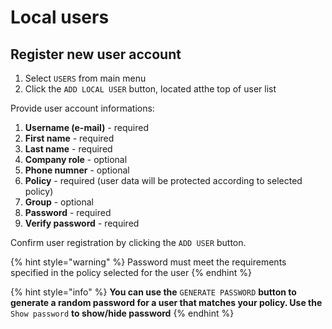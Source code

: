 # Local users

## Register new user account

1. Select `USERS` from main menu
2. Click the `ADD LOCAL USER` button, located atthe top of user list

Provide user account informations:

1. **Username \(e-mail\)** - required
2. **First name** - required 
3. **Last name** - required
4. **Company role** - optional
5. **Phone numner** - optional 
6. **Policy** - required \(user data will be protected according to selected policy\)
7. **Group** - optional
8. **Password** - required
9. **Verify password** - required

Confirm user registration by clicking the `ADD USER` button.

{% hint style="warning" %}
Password must meet the requirements specified in the policy selected for the user
{% endhint %}

{% hint style="info" %}
**You can use the** `GENERATE PASSWORD` **button to generate a random password for a user that matches your policy. Use the** `Show password` **to show/hide password**
{% endhint %}

